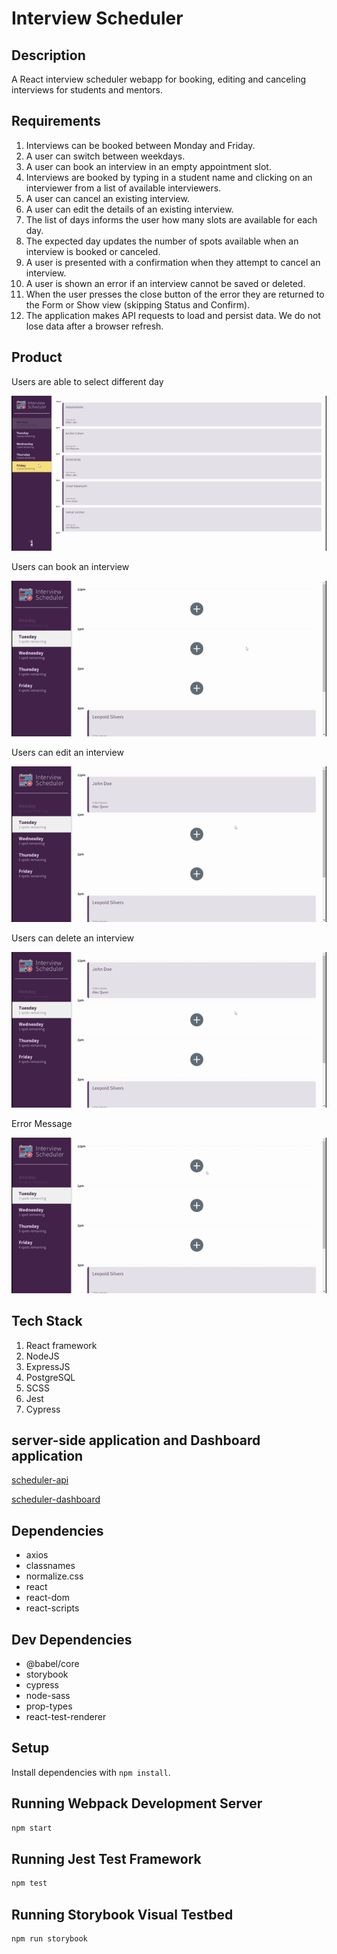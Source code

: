 # Interview Scheduler

## Description

A React interview scheduler webapp for booking, editing and canceling interviews for students and mentors.

## Requirements

1. Interviews can be booked between Monday and Friday.
2. A user can switch between weekdays.
3. A user can book an interview in an empty appointment slot.
4. Interviews are booked by typing in a student name and clicking on an interviewer from a list of available interviewers.
5. A user can cancel an existing interview.
6. A user can edit the details of an existing interview.
7. The list of days informs the user how many slots are available for each day.
8. The expected day updates the number of spots available when an interview is booked or canceled.
9. A user is presented with a confirmation when they attempt to cancel an interview.
10. A user is shown an error if an interview cannot be saved or deleted.
11. When the user presses the close button of the error they are returned to the Form or Show view (skipping Status and Confirm).
12. The application makes API requests to load and persist data. We do not lose data after a browser refresh.

## Product

Users are able to select different day

![Select a Day](./docs/SelectDay.gif)

Users can book an interview

![Create an Interview](./docs/CreateAnInterview.gif)

Users can edit an interview

![Edit an Interview](./docs/EditAnInterview.gif)

Users can delete an interview

![Delete an Interview](./docs/EditAnInterview.gif)

Error Message

![Error Handling](./docs/ErrorMsg.gif)

## Tech Stack

1. React framework
2. NodeJS
3. ExpressJS
4. PostgreSQL
5. SCSS
6. Jest
7. Cypress

## server-side application and Dashboard application

[scheduler-api](https://github.com/malaibao/scheduler-api)

[scheduler-dashboard](https://github.com/malaibao/scheduler-dashboard)

## Dependencies

- axios
- classnames
- normalize.css
- react
- react-dom
- react-scripts

## Dev Dependencies

- @babel/core
- storybook
- cypress
- node-sass
- prop-types
- react-test-renderer

## Setup

Install dependencies with `npm install`.

## Running Webpack Development Server

```sh
npm start
```

## Running Jest Test Framework

```sh
npm test
```

## Running Storybook Visual Testbed

```sh
npm run storybook
```
